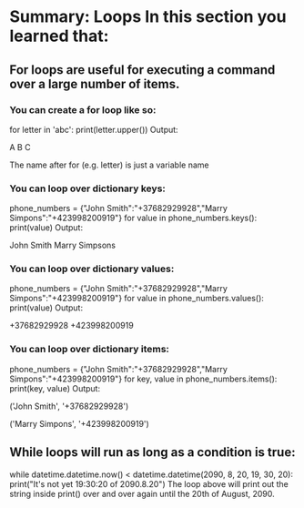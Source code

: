 # Summary: Loops In this section you learned that:

## For loops are useful for executing a command over a large number of items.

### You can create a for loop like so:

for letter in 'abc':
    print(letter.upper())
Output:

A
B
C

The name after for (e.g. letter) is just a variable name



### You can loop over dictionary keys:

phone_numbers = {"John Smith":"+37682929928","Marry Simpons":"+423998200919"}
for value in phone_numbers.keys():
    print(value)
Output:

John Smith
Marry Simpsons

### You can loop over dictionary values:

phone_numbers = {"John Smith":"+37682929928","Marry Simpons":"+423998200919"}
for value in phone_numbers.values():
    print(value)
Output:

+37682929928
+423998200919

### You can loop over dictionary items:

phone_numbers = {"John Smith":"+37682929928","Marry Simpons":"+423998200919"}
for key, value in phone_numbers.items():
    print(key, value)
Output: 

('John Smith', '+37682929928')

('Marry Simpons', '+423998200919')



## While loops will run as long as a condition is true:

while datetime.datetime.now() < datetime.datetime(2090, 8, 20, 19, 30, 20):
    print("It's not yet 19:30:20 of 2090.8.20")
The loop above will print out the string inside print() over and over again until the 20th of August, 2090.
